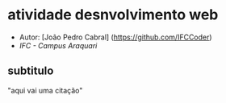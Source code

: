 # atividade desnvolvimento web
- Autor: [João Pedro Cabral] (https://github.com/IFCCoder)
- *IFC - Campus Araquari*

## subtitulo
"aqui vai uma citação"
